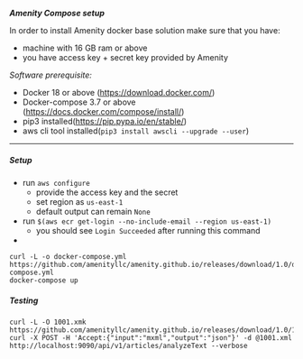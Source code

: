 ***Amenity Compose setup*** 

In order to install Amenity docker base solution make sure that you have: 
* machine with 16 GB ram or above
* you have access key + secret key provided by Amenity  


*Software prerequisite:*
* Docker 18 or above (https://download.docker.com/)
* Docker-compose 3.7 or above (https://docs.docker.com/compose/install/)
* pip3 installed(https://pip.pypa.io/en/stable/)
* aws cli tool installed(`pip3 install awscli --upgrade --user`)
***


##### Setup

* run `aws configure`
    * provide the access key and the secret 
    * set region as `us-east-1`
    * default output can remain `None`
* run `$(aws ecr get-login --no-include-email --region us-east-1)`
  * you should see `Login Succeeded` after running this command
* 
```
curl -L -o docker-compose.yml https://github.com/amenityllc/amenity.github.io/releases/download/1.0/docker-compose.yml
docker-compose up
```    

##### Testing 
```
curl -L -O 1001.xmk https://github.com/amenityllc/amenity.github.io/releases/download/1.0/1001.xml
curl -X POST -H 'Accept:{"input":"mxml","output":"json"}' -d @1001.xml http://localhost:9090/api/v1/articles/analyzeText --verbose
```

